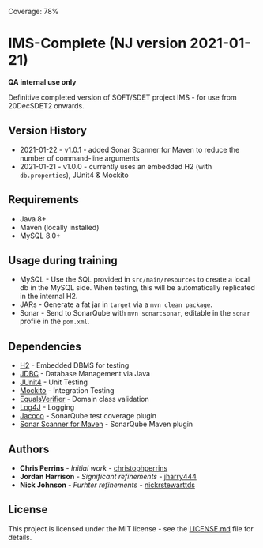 Coverage: 78%
# IMS-Complete (NJ version 2021-01-21)

**QA internal use only**

Definitive completed version of SOFT/SDET project IMS - for use from 20DecSDET2 onwards.

## Version History

* 2021-01-22 - v1.0.1 - added Sonar Scanner for Maven to reduce the number of command-line arguments
* 2021-01-21 - v1.0.0 - currently uses an embedded H2 (with `db.properties`), JUnit4 & Mockito

## Requirements

* Java 8+
* Maven (locally installed)
* MySQL 8.0+

## Usage during training

* MySQL - Use the SQL provided in `src/main/resources` to create a local db in the MySQL side. When testing, this will be automatically replicated in the internal H2.
* JARs - Generate a fat jar in `target` via a `mvn clean package`.
* Sonar - Send to SonarQube with `mvn sonar:sonar`, editable in the `sonar` profile in the `pom.xml`.

## Dependencies

* [H2](https://h2database.com) - Embedded DBMS for testing
* [JDBC](https://docs.oracle.com/javase/8/docs/technotes/guides/jdbc/) - Database Management via Java
* [JUnit4](https://junit.org/junit4/) - Unit Testing
* [Mockito](https://site.mockito.org/) - Integration Testing
* [EqualsVerifier](https://jqno.nl/equalsverifier/) - Domain class validation
* [Log4J](https://logging.apache.org/log4j/2.x/) - Logging
* [Jacoco](https://docs.sonarqube.org/display/SONARQUBE45/JaCoCo+Plugin) - SonarQube test coverage plugin
* [Sonar Scanner for Maven](http://sonarsource.github.io/sonar-scanner-maven/) - SonarQube Maven plugin

## Authors

* **Chris Perrins** - *Initial work* - [christophperrins](https://github.com/christophperrins)
* **Jordan Harrison** - *Significant refinements* - [jharry444](https://github.com/jharry444)
* **Nick Johnson** - *Furhter refinements* - [nickrstewarttds](https://github.com/nickrstewarttds)

## License

This project is licensed under the MIT license - see the [LICENSE.md](LICENSE.md) file for details.